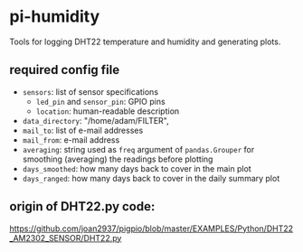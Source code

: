 # pi-humidity

Tools for logging DHT22 temperature and humidity and generating
plots.

## required config file

* `sensors`: list of sensor specifications
  * `led_pin` and `sensor_pin`: GPIO pins
  * `location`: human-readable description
* `data_directory`: "/home/adam/FILTER",
* `mail_to`: list of e-mail addresses
* `mail_from`: e-mail address
* `averaging`: string used as `freq` argument of `pandas.Grouper` for 
   smoothing (averaging) the readings before plotting
* `days_smoothed`: how many days back to cover in the main plot
* `days_ranged`: how many days back to cover in the daily summary plot

## origin of DHT22.py code:

https://github.com/joan2937/pigpio/blob/master/EXAMPLES/Python/DHT22_AM2302_SENSOR/DHT22.py

